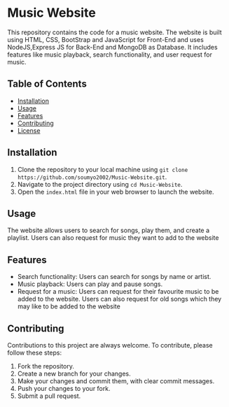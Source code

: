 # Music Website

This repository contains the code for a music website. The website is built using HTML, CSS, BootStrap and JavaScript for Front-End and uses NodeJS,Express JS for Back-End and MongoDB as Database. It includes features like music playback, search functionality, and user request for music.

## Table of Contents

- [Installation](#installation)
- [Usage](#usage)
- [Features](#features)
- [Contributing](#contributing)
- [License](#license)

## Installation

1. Clone the repository to your local machine using `git clone https://github.com/soumyo2002/Music-Website.git`.
2. Navigate to the project directory using `cd Music-Website`.
3. Open the `index.html` file in your web browser to launch the website.

## Usage

The website allows users to search for songs, play them, and create a playlist. Users can also request for music they want to add to the website
## Features

- Search functionality: Users can search for songs by name or artist.
- Music playback: Users can play and pause songs.
- Request for a music: Users can request for their favourite music to be added to the website. Users can also request for old songs which they may like to be added to the website

## Contributing

Contributions to this project are always welcome. To contribute, please follow these steps:

1. Fork the repository.
2. Create a new branch for your changes.
3. Make your changes and commit them, with clear commit messages.
4. Push your changes to your fork.
5. Submit a pull request.


